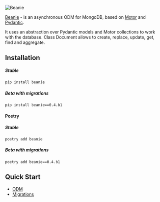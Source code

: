 ![Beanie](https://raw.githubusercontent.com/roman-right/beanie/main/assets/logo/with_text.svg)

[Beanie](https://github.com/roman-right/beanie) - is an asynchronous ODM for MongoDB, based on [Motor](https://motor.readthedocs.io/en/stable/)
and [Pydantic](https://pydantic-docs.helpmanual.io/).

It uses an abstraction over Pydantic models and Motor collections to work with the database. Class Document allows to
create, replace, update, get, find and aggregate.

## Installation

##### Stable

```shell
pip install beanie
```

##### Beta with migrations

```shell
pip install beanie==0.4.b1
```

#### Poetry

##### Stable

```shell
poetry add beanie
```

##### Beta with migrations

```shell
poetry add beanie==0.4.b1
```


## Quick Start

- [ODM](quickstart/odm/)
- [Migrations](quickstart/migrations)